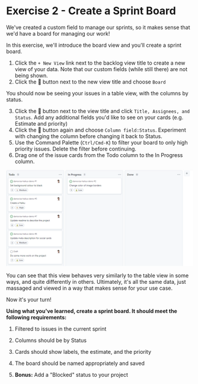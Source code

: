 # Exercise 2 - Create a Sprint Board

We've created a custom field to manage our sprints, so it makes sense that we'd have a board for managing our work!

In this exercise, we'll introduce the board view and you'll create a sprint board.

1. Click the `+ New View` link next to the backlog view title to create a new view of your data. Note that our custom fields (while still there) are not being shown.
2. Click the 🔻 button next to the new view title and choose `Board`

You should now be seeing your issues in a table view, with the columns by status.

3. Click the 🔻 button next to the view title and click `Title, Assignees, and Status`. Add any additional fields you'd like to see on your cards (e.g. Estimate and priority)
4. Click the 🔻 button again and choose `Column field:Status`. Experiment with changing the column before changing it back to Status.
5. Use the Command Palette (`Ctrl/Cmd-K`) to filter your board to only high priority issues. Delete the filter before continuing.
6. Drag one of the issue cards from the Todo column to the In Progress column.

![Sprint board](../../images/sprint-board.png)

You can see that this view behaves very similarly to the table view in some ways, and quite differently in others. Ultimately, it's all the same data, just massaged and viewed in a way that makes sense for your use case.

Now it's your turn!

**Using what you've learned, create a sprint board. It should meet the following requirements:**

1. Filtered to issues in the current sprint
2. Columns should be by Status
3. Cards should show labels, the estimate, and the priority
4. The board should be named appropriately and saved

5. **Bonus:** Add a "Blocked" status to your project